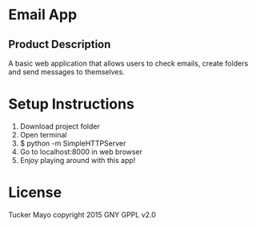 Email App
=========

Product Description
--------------------
A basic web application that allows users to check emails, create folders and send messages to themselves.

Setup Instructions
==================
1. Download project folder
2. Open terminal
3. $ python -m SimpleHTTPServer
4. Go to localhost:8000 in web browser
5. Enjoy playing around with this app!

License
=======
Tucker Mayo copyright 2015 GNY GPPL v2.0
